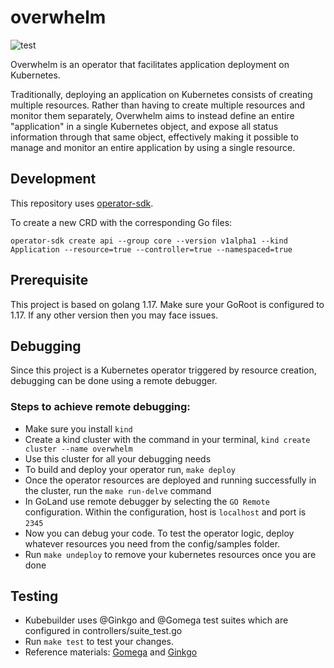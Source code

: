# overwhelm
![test](https://github.com/ExpediaGroup/overwhelm/workflows/test/badge.svg?branch=master)

Overwhelm is an operator that facilitates application deployment on Kubernetes.

Traditionally, deploying an application on Kubernetes consists of creating multiple resources.
Rather than having to create multiple resources and monitor them separately, Overwhelm aims to
instead define an entire "application" in a single Kubernetes object, and expose all status
information through that same object, effectively making it possible to manage and monitor an
entire application by using a single resource.


## Development 
This repository uses [operator-sdk](https://sdk.operatorframework.io/docs/building-operators/golang/quickstart/).

To create a new CRD with the corresponding Go files:
```console
operator-sdk create api --group core --version v1alpha1 --kind Application --resource=true --controller=true --namespaced=true
```
## Prerequisite
This project is based on golang 1.17. Make sure your GoRoot is configured to 1.17. If any other version then you may face issues.

## Debugging
Since this project is a Kubernetes operator triggered by resource creation, debugging can be done using a remote debugger.

### Steps to achieve remote debugging:

* Make sure you install `kind`
* Create a kind cluster with the command in your terminal, `kind create cluster --name overwhelm`
* Use this cluster for all your debugging needs
* To build and deploy your operator run, `make deploy`
* Once the operator resources are deployed and running successfully in the cluster, run the `make run-delve` command
* In GoLand use remote debugger by selecting the `GO Remote` configuration. Within the configuration, host is `localhost` and port is `2345`
* Now you can debug your code. To test the operator logic, deploy whatever resources you need from the config/samples folder.
* Run `make undeploy` to remove your kubernetes resources once you are done

## Testing
* Kubebuilder uses @Ginkgo and @Gomega test suites which are configured in controllers/suite_test.go
* Run `make test` to test your changes. 
* Reference materials: [Gomega](https://onsi.github.io/gomega/) and [Ginkgo](https://onsi.github.io/ginkgo/)

